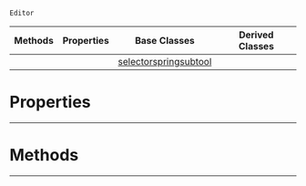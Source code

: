  `Editor`

|Methods|Properties|Base Classes|Derived Classes|
|---|---|---|---|
| | |[selectorspringsubtool](https://github.com/PlasmaEngine/PlasmaDocs/tree/master/docs/C%2B%2B/code_reference/class_reference/selectorspringsubtool.markdown)| |


 #  Properties


---  
 #  Methods


---  
 

 
